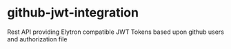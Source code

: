 # github-jwt-integration
Rest API providing Elytron compatible JWT Tokens based upon github users and authorization file
